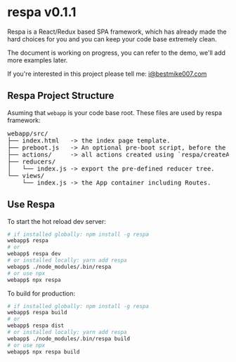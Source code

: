# respa v0.1.1

Respa is a React/Redux based SPA framework, which has already made the hard choices for you and you can keep your code base extremely clean.

The document is working on progress, you can refer to the demo, we'll add more examples later.

If you're interested in this project please tell me: i@bestmike007.com

## Respa Project Structure

Asuming that `webapp` is your code base root. These files are used by respa framework:

<pre>
webapp/src/
├── index.html   -> the index page template.
├── preboot.js   -> An optional pre-boot script, before the react app is loaded, e.g. login redirect, pre-load user info or app config, etc.
├── actions/     -> all actions created using `respa/createAction`
├── reducers/
│   └── index.js -> export the pre-defined reducer tree.
└── views/
    └── index.js -> the App container including Routes.
</pre>

## Use Respa

To start the hot reload dev server:

``` bash
# if installed globally: npm install -g respa
webapp$ respa
# or
webapp$ respa dev
# or installed locally: yarn add respa
webapp$ ./node_modules/.bin/respa
# or use npx
webapp$ npx respa
```

To build for production:

``` bash
# if installed globally: npm install -g respa
webapp$ respa build
# or
webapp$ respa dist
# or installed locally: yarn add respa
webapp$ ./node_modules/.bin/respa build
# or use npx
webapp$ npx respa build
```

